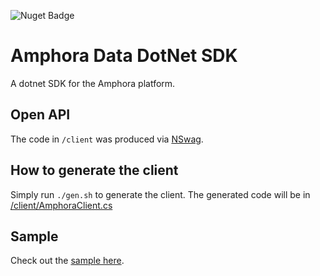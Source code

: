 ![Nuget Badge](https://img.shields.io/nuget/v/AmphoraData.Client)

# Amphora Data DotNet SDK
A dotnet SDK for the Amphora platform.


## Open API

The code in `/client` was produced via [NSwag](https://github.com/RicoSuter/NSwag). 

## How to generate the client

Simply run `./gen.sh` to generate the client. The generated code will be in [/client/AmphoraClient.cs](/client/AmphoraClient.cs)


## Sample

Check out the [sample here](sample/Program.cs).